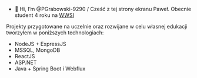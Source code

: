- 👋 Hi, I’m @PGrabowski-9290 / Cześć z tej strony ekranu Paweł. Obecnie student 4 roku na [WWSI](https://wwsi.edu.pl/)

Projekty przygotowane na uczelnie oraz rozwijane w celu własnej edukacji tworzyłem w poniższych technologiach:
- NodeJS + ExpressJS
- MSSQL, MongoDB
- ReactJS
- ASP.NET
- Java + Spring Boot i Webflux

